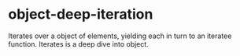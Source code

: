 # object-deep-iteration
Iterates over a object of elements, yielding each in turn to an iteratee function. Iterates is a deep dive into object.
